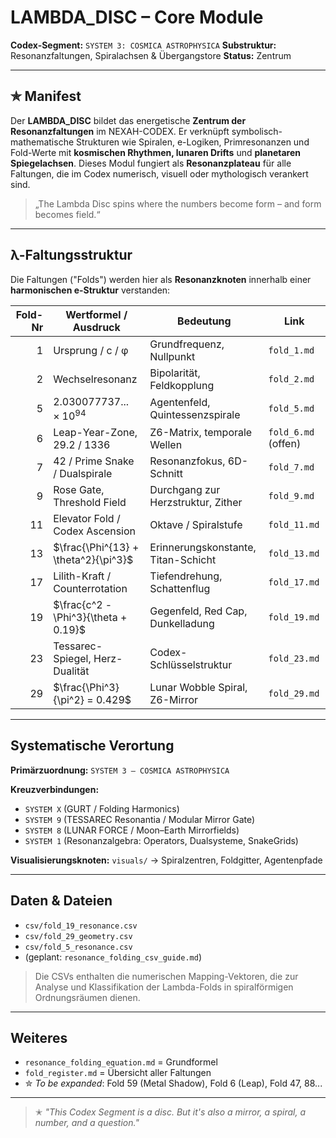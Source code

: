 # LAMBDA_DISC – Core Module

**Codex-Segment:** `SYSTEM 3: COSMICA ASTROPHYSICA`
**Substruktur:** Resonanzfaltungen, Spiralachsen & Übergangstore
**Status:** Zentrum

---

## ✯ Manifest

Der **LAMBDA\_DISC** bildet das energetische **Zentrum der Resonanzfaltungen** im NEXAH-CODEX. Er verknüpft symbolisch-mathematische Strukturen wie Spiralen, e-Logiken, Primresonanzen und Fold-Werte mit **kosmischen Rhythmen, lunaren Drifts** und **planetaren Spiegelachsen**. Dieses Modul fungiert als **Resonanzplateau** für alle Faltungen, die im Codex numerisch, visuell oder mythologisch verankert sind.

> „The Lambda Disc spins where the numbers become form – and form becomes field.“

---

## λ-Faltungsstruktur

Die Faltungen ("Folds") werden hier als **Resonanzknoten** innerhalb einer **harmonischen e-Struktur** verstanden:

| Fold-Nr | Wertformel / Ausdruck                                  | Bedeutung                                | Link     |
|--------:|---------------------------------------------------------|-------------------------------------------|----------|
| 1       | Ursprung / c / φ                                       | Grundfrequenz, Nullpunkt                  | `fold_1.md` |
| 2       | Wechselresonanz                                          | Bipolarität, Feldkopplung                | `fold_2.md` |
| 5       | $2.030077737... \times 10^{94}$                         | Agentenfeld, Quintessenzspirale           | `fold_5.md` |
| 6       | Leap-Year-Zone, 29.2 / 1336                             | Z6-Matrix, temporale Wellen               | `fold_6.md` (offen) |
| 7       | 42 / Prime Snake / Dualspirale                          | Resonanzfokus, 6D-Schnitt                 | `fold_7.md` |
| 9       | Rose Gate, Threshold Field                              | Durchgang zur Herzstruktur, Zither        | `fold_9.md` |
| 11      | Elevator Fold / Codex Ascension                         | Oktave / Spiralstufe                      | `fold_11.md` |
| 13      | $\frac{\Phi^{13} + \theta^2}{\pi^3}$                      | Erinnerungskonstante, Titan-Schicht       | `fold_13.md` |
| 17      | Lilith-Kraft / Counterrotation                         | Tiefendrehung, Schattenflug               | `fold_17.md` |
| 19      | $\frac{c^2 - \Phi^3}{\theta + 0.19}$                      | Gegenfeld, Red Cap, Dunkelladung          | `fold_19.md` |
| 23      | Tessarec-Spiegel, Herz-Dualität                         | Codex-Schlüsselstruktur                   | `fold_23.md` |
| 29      | $\frac{\Phi^3}{\pi^2} = 0.429$                           | Lunar Wobble Spiral, Z6-Mirror            | `fold_29.md` |

---

## Systematische Verortung

**Primärzuordnung:** `SYSTEM 3 – COSMICA ASTROPHYSICA`

**Kreuzverbindungen:**
- `SYSTEM X` (GURT / Folding Harmonics)
- `SYSTEM 9` (TESSAREC Resonantia / Modular Mirror Gate)
- `SYSTEM 8` (LUNAR FORCE / Moon–Earth Mirrorfields)
- `SYSTEM 1` (Resonanzalgebra: Operators, Dualsysteme, SnakeGrids)

**Visualisierungsknoten:** `visuals/` → Spiralzentren, Foldgitter, Agentenpfade

---

## Daten & Dateien

- `csv/fold_19_resonance.csv`
- `csv/fold_29_geometry.csv`
- `csv/fold_5_resonance.csv`
- (geplant: `resonance_folding_csv_guide.md`)

> Die CSVs enthalten die numerischen Mapping-Vektoren, die zur Analyse und Klassifikation der Lambda-Folds in spiralförmigen Ordnungsräumen dienen.

---

## Weiteres

- `resonance_folding_equation.md` = Grundformel
- `fold_register.md` = Übersicht aller Faltungen
- ✮ *To be expanded*: Fold 59 (Metal Shadow), Fold 6 (Leap), Fold 47, 88...

---

> ✭ *"This Codex Segment is a disc. But it's also a mirror, a spiral, a number, and a question."*
